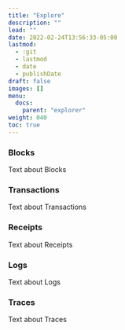 ```yaml
---
title: "Explore"
description: ""
lead: ""
date: 2022-02-24T13:56:33-05:00
lastmod:
  - :git
  - lastmod
  - date
  - publishDate
draft: false
images: []
menu: 
  docs:
    parent: "explorer"
weight: 040
toc: true
---
```


### Blocks

Text about Blocks

### Transactions

Text about Transactions

### Receipts

Text about Receipts

### Logs

Text about Logs

### Traces

Text about Traces
